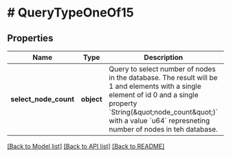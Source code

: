 # # QueryTypeOneOf15

## Properties

Name | Type | Description | Notes
------------ | ------------- | ------------- | -------------
**select_node_count** | **object** | Query to select number of nodes in the database.  The result will be 1 and elements with a single element of id 0 and a single property &#x60;String(\&quot;node_count\&quot;)&#x60; with a value &#x60;u64&#x60; represneting number of nodes in teh database. |

[[Back to Model list]](../../README.md#models) [[Back to API list]](../../README.md#endpoints) [[Back to README]](../../README.md)
